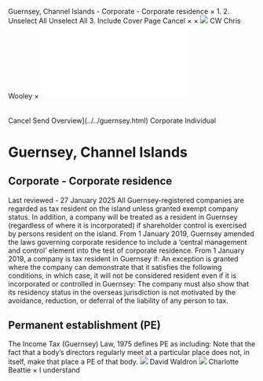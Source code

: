 Guernsey, Channel Islands - Corporate - Corporate residence
×
1.
2.
Unselect All
Unselect All
3.
Include Cover Page
Cancel
×
×
![](../../-/media/world-wide-tax-summaries/attachments/global---chris-wooley.ashx%3Frev=ac5e5f3223b34096b1afc2a6009c7320&revision=ac5e5f32-23b3-4096-b1af-c2a6009c7320&hash=859B7ADC84DC2CBEC9760E9E6EE7DE6D0A8BFCDF)
CW
Chris Wooley
×
![](corporate-residence.html)
######
Cancel
Send
Overview](../../guernsey.html)
Corporate
Individual
# Guernsey, Channel Islands
## Corporate - Corporate residence
Last reviewed - 27 January 2025
All Guernsey-registered companies are regarded as tax resident on the island unless granted exempt company status. In addition, a company will be treated as a resident in Guernsey (regardless of where it is incorporated) if shareholder control is exercised by persons resident on the island.
From 1 January 2019, Guernsey amended the laws governing corporate residence to include a ‘central management and control’ element into the test of corporate residence. From 1 January 2019, a company is tax resident in Guernsey if:
An exception is granted where the company can demonstrate that it satisfies the following conditions, in which case, it will not be considered resident even if it is incorporated or controlled in Guernsey:
The company must also show that its residency status in the overseas jurisdiction is not motivated by the avoidance, reduction, or deferral of the liability of any person to tax.
## Permanent establishment (PE)
The Income Tax (Guernsey) Law, 1975 defines PE as including:
Note that the fact that a body’s directors regularly meet at a particular place does not, in itself, make that place a PE of that body.
![](../../-/media/world-wide-tax-summaries/attachments/guernsey-channel-islands---david-waldron.ashx%3Frev=436f50dc9d9e45bcadeafc900073c88d&revision=436f50dc-9d9e-45bc-adea-fc900073c88d&hash=89291450B7B51DC21590D04598873DD2FECC629D)
David Waldron
![](../../-/media/world-wide-tax-summaries/guernseycharlotte-elizabeth-halden-beattiecopy-of-cg19jan1563jpg20231218122623777.ashx%3Frev=637c84f397ba45ffa1ce3fafb912d6e7&revision=637c84f3-97ba-45ff-a1ce-3fafb912d6e7&hash=4E546757B0122D72A6C0E2364ADBA10ED3E7AC04)
Charlotte Beattie
×
I understand